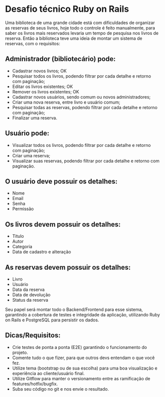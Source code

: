 # Desafio técnico Ruby on Rails

Uma biblioteca de uma grande cidade está com dificuldades de organizar as reservas de seus livros, hoje todo o controle é feito manualmente, para saber os livros mais reservados levaria um tempo de pesquisa nos livros de reserva. Então a biblioteca teve uma ideia de montar um sistema de reservas, com o requisitos:

## Administrador (bibliotecário) pode:

 - Cadastrar novos livros; OK
 - Pesquisar todos os livros, podendo filtrar por cada detalhe e retorno com paginação;
 - Editar os livros existentes; OK
 - Remover os livros existentes; OK
 - Cadastrar novos usuários, sendo comum ou novos administradores;
 - Criar uma nova reserva, entre livro e usuário comum;
 - Pesquisar todas as reservas, podendo filtrar por cada detalhe e retorno com paginação;
 - Finalizar uma reserva.

## Usuário pode:

 - Visualizar todos os livros, podendo filtrar por cada detalhe e retorno com paginação;
 - Criar uma reserva;
 - Visualizar suas reservas, podendo filtrar por cada detalhe e retorno com paginação.

## O usuário deve possuir os detalhes:
 - Nome
 - Email
 - Senha
 - Permissão

## Os livros devem possuir os detalhes:
 - Titulo
 - Autor
 - Categoria
 - Data de cadastro e alteração

## As reservas devem possuir os detalhes:
 - Livro
 - Usuário
 - Data da reserva
 - Data de devolução
 - Status da reserva

Seu papel será montar todo o Backend/Frontend para esse sistema, garantindo a cobertura de testes e integridade da aplicação, utilizando Ruby on Rails e PostgreSQL para persistir os dados.

## Dicas/Requisitos:
 - Crie testes de ponta a ponta (E2E) garantindo o funcionamento do projeto.
 - Comente tudo o que fizer, para que outros devs entendam o que você fez.
 - Utilize tema (bootstrap ou de sua escolha) para uma boa visualização e experiência ao cliente/usuário final.
 - Utilize Gitflow para manter o versionamento entre as ramificação de features/hotfix/bugfix.
 - Suba seu código no git e nos envie o resultado.